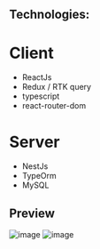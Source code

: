 ## Technologies:

# Client
- ReactJs
- Redux / RTK query
- typescript
- react-router-dom

# Server
- NestJs
- TypeOrm
- MySQL


## Preview

![image](https://github.com/KostiaTrepyk/Chat/assets/137499840/18a41a1c-f86d-41ea-a5de-c5f54bdec9f8)
![image](https://github.com/KostiaTrepyk/Chat/assets/137499840/6edaaf16-053e-4f4b-8310-97f5d4806bfd)


